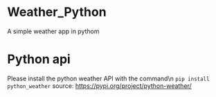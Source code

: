 # Weather_Python
A simple weather app in pythom
# Python api
Please install the python weather API with the command\n ```pip install python_weather```
source: https://pypi.org/project/python-weather/
